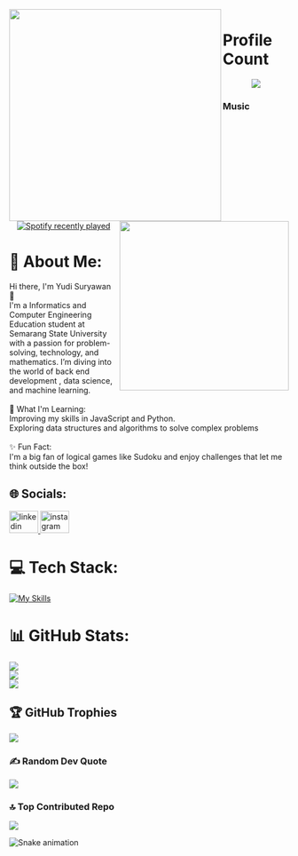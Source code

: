 <img align="left" height="382" src="https://media0.giphy.com/media/v1.Y2lkPTc5MGI3NjExZzBseDlkcGd6ZHQxcW9naGNwaGdvcDBjZ282ZHUxYnUybXZhaXlvYyZlcD12MV9pbnRlcm5hbF9naWZfYnlfaWQmY3Q9Zw/PamI2MtO1DU1a/giphy.gif"  />

###

<img align="right" height="305" src="https://media.giphy.com/media/v1.Y2lkPTc5MGI3NjExMG4waDI2Zm5ibDZ3bzFxdXdsMWE1ZHBpbXp2amg5b2RsaGcwc2diMSZlcD12MV9naWZzX3NlYXJjaCZjdD1n/EcnAlQcGnZq9y/giphy.gif"  />

# Profile Count

<div align="center">
  <img src="https://profile-counter.glitch.me/yudisrywn/count.svg?"  />
</div>

### Music

<div align="center">
  <a href="https://open.spotify.com/user/Yudi Suryawan">
    <img src="https://spotify-recently-played-readme.vercel.app/api?user=Yudi%20Suryawan&count=5&unique=false" alt="Spotify recently played"  />
  </a>
</div>

###

# 💫 About Me:

Hi there, I'm Yudi Suryawan 👋<br>I'm a Informatics and Computer Engineering Education student at Semarang State University with a passion for problem-solving, technology, and mathematics. I’m diving into the world of back end development , data science, and machine learning.<br><br>🌱 What I'm Learning:<br>Improving my skills in JavaScript and Python.<br>Exploring data structures and algorithms to solve complex problems<br><br>✨ Fun Fact:<br>I'm a big fan of logical games like Sudoku and enjoy challenges that let me think outside the box!

## 🌐 Socials:

<div align="left">
  <a href="https://www.linkedin.com/in/yudi-suryawan-8a21a0287/" target="_blank">
    <img src="https://raw.githubusercontent.com/maurodesouza/profile-readme-generator/master/src/assets/icons/social/linkedin/default.svg" width="52" height="40" alt="linkedin logo"  />
  </a>
  <a href="https://www.instagram.com/suryawnnn_/" target="_blank">
    <img src="https://raw.githubusercontent.com/maurodesouza/profile-readme-generator/master/src/assets/icons/social/instagram/default.svg" width="52" height="40" alt="instagram logo"  />
  </a>
</div>

# 💻 Tech Stack:

[![My Skills](https://skillicons.dev/icons?i=html,css,bootstrap,js,nodejs,express,mongodb,mysql,vscode,github&perline=3)](https://skillicons.dev)

# 📊 GitHub Stats:

![](https://github-readme-stats.vercel.app/api?username=yudisrywn&theme=dracula&hide_border=false&include_all_commits=false&count_private=false)<br/>
![](https://github-readme-streak-stats.herokuapp.com/?user=yudisrywn&theme=dracula&hide_border=false)<br/>
![](https://github-readme-stats.vercel.app/api/top-langs/?username=yudisrywn&theme=dracula&hide_border=false&include_all_commits=false&count_private=false&layout=compact)

## 🏆 GitHub Trophies

![](https://github-profile-trophy.vercel.app/?username=yudisrywn&theme=dracula&no-frame=false&no-bg=false&margin-w=4)

### ✍️ Random Dev Quote

![](https://quotes-github-readme.vercel.app/api?type=horizontal&theme=radical)

### 🔝 Top Contributed Repo

![](https://github-contributor-stats.vercel.app/api?username=yudisrywn&limit=5&theme=dracula&combine_all_yearly_contributions=true)

<img src="https://raw.githubusercontent.com/yudisuryawan/yudisuryawan/output/snake.svg" alt="Snake animation" />
